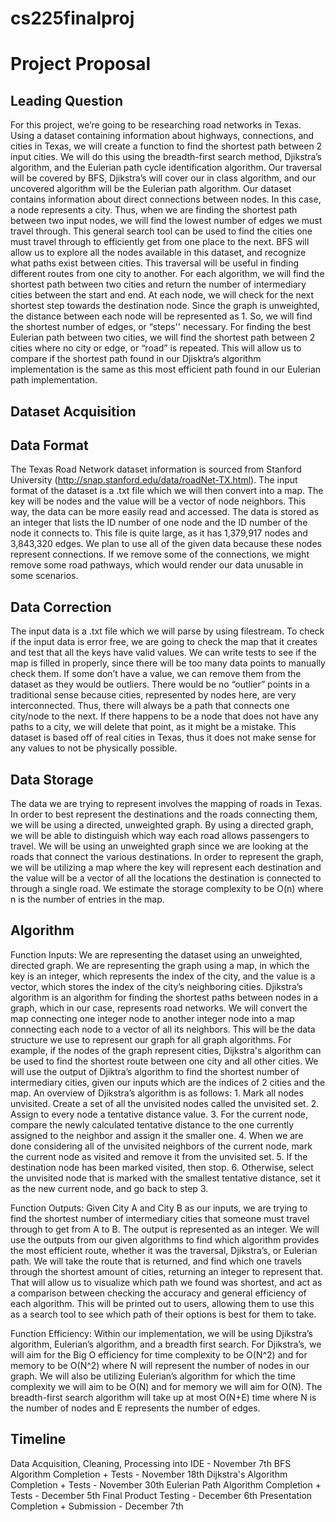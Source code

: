 # cs225finalproj

# Project Proposal

## Leading Question 
For this project, we’re going to be researching road networks in Texas. Using a dataset containing information about highways, connections, and cities in Texas, we will create a function to find the shortest path between 2 input cities. We will do this using the breadth-first search method, Djikstra’s algorithm, and the Eulerian path cycle identification algorithm. Our traversal will be covered by BFS, Djikstra’s will cover our in class algorithm, and our uncovered algorithm will be the Eulerian path algorithm. Our dataset contains information about direct connections between nodes. In this case, a node represents a city. Thus, when we are finding the shortest path between two input nodes, we will find the lowest number of edges we must travel through. This general search tool can be used to find the cities one must travel through to efficiently get from one place to the next. BFS will allow us to explore all the nodes available in this dataset, and recognize what paths exist between cities. This traversal will be useful in finding different routes from one city to another. For each algorithm, we will find the shortest path between two cities and return the number of intermediary cities between the start and end. At each node, we will check for the next shortest step towards the destination node. Since the graph is unweighted, the distance between each node will be represented as 1. So, we will find the shortest number of edges, or “steps'' necessary. For finding the best Eulerian path between two cities, we will find the shortest path between 2 cities where no city or edge, or “road” is repeated. This will allow us to compare if the shortest path found in our Djisktra’s algorithm implementation is the same as this most efficient path found in our Eulerian path implementation.

## Dataset Acquisition

## Data Format
The Texas Road Network dataset information is sourced from Stanford University (http://snap.stanford.edu/data/roadNet-TX.html). The input format of the dataset is a .txt file which we will then convert into a map. The key will be nodes and the value will be a vector of node neighbors. This way, the data can be more easily read and accessed. The data is stored as an integer that lists the ID number of one node and the ID number of the node it connects to. This file is quite large, as it has 1,379,917 nodes and 3,843,320 edges. We plan to use all of the given data because these nodes represent connections. If we remove some of the connections, we might remove some road pathways, which would render our data unusable in some scenarios. 

## Data Correction
The input data is a .txt file which we will parse by using filestream. To check if the input data is error free, we are going to check the map that it creates and test that all the keys have valid values. We can write tests to see if the map is filled in properly, since there will be too many data points to manually check them. If some don’t have a value, we can remove them from the dataset as they would be outliers. There would be no “outlier” points in a traditional sense because cities, represented by nodes here, are very interconnected. Thus, there will always be a path that connects one city/node to the next. If there happens to be a node that does not have any paths to a city, we will delete that point, as it might be a mistake. This dataset is based off of real cities in Texas, thus it does not make sense for any values to not be physically possible.

## Data Storage
The data we are trying to represent involves the mapping of roads in Texas. In order to best represent the destinations and the roads connecting them, we will be using a directed, unweighted graph. By using a directed graph, we will be able to distinguish which way each road allows passengers to travel. We will be using an unweighted graph since we are looking at the roads that connect the various destinations. In order to represent the graph, we will be utilizing a map where the key will represent each destination and the value will be a vector of all the locations the destination is connected to through a single road. We estimate the storage complexity to be O(n) where n is the number of entries in the map.

## Algorithm 
Function Inputs:
We are representing the dataset using an unweighted, directed graph. We are representing the graph using a map, in which the key is an integer, which represents the index of the city, and the value is a vector, which stores the index of the city’s neighboring cities. Djikstra’s algorithm is an algorithm for finding the shortest paths between nodes in a graph, which in our case, represents road networks. We will convert the map connecting one integer node to another integer node into a map connecting each node to a vector of all its neighbors. This will be the data structure we use to represent our graph for all graph algorithms.  For example, if the nodes of the graph represent cities, Dijkstra's algorithm can be used to find the shortest route between one city and all other cities. We will use the output of Djiktra’s algorithm to find the shortest number of intermediary cities, given our inputs which are the indices of 2 cities and the map. An overview of Djikstra’s algorithm is as follows:
        1. Mark all nodes unvisited. Create a set of all the unvisited nodes called the unvisited set.
        2. Assign to every node a tentative distance value.
        3. For the current node, compare the newly calculated tentative distance to the one currently assigned to the neighbor and assign it the smaller one.
        4. When we are done considering all of the unvisited neighbors of the current node, mark the current node as visited and remove it from the unvisited set.
        5. If the destination node has been marked visited, then stop.
        6. Otherwise, select the unvisited node that is marked with the smallest tentative distance, set it as the new current node, and go back to step 3.

Function Outputs:
Given City A and City B as our inputs, we are trying to find the shortest number of intermediary cities that someone must travel through to get from A to B. The output is represented as an integer. We will use the outputs from our given algorithms to find which algorithm provides the most efficient route, whether it was the traversal, Djikstra’s, or Eulerian path. We will take the route that is returned, and find which one travels through the shortest amount of cities, returning an integer to represent that. That will allow us to visualize which path we found was shortest, and act as a comparison between checking the accuracy and general efficiency of each algorithm. This will be printed out to users, allowing them to use this as a search tool to see which path of their options is best for them to take. 

Function Efficiency:
Within our implementation, we will be using Djikstra’s algorithm, Eulerian’s algorithm, and a breadth first search. For Djikstra’s, we will aim for the Big O efficiency for time complexity to be O(N^2) and for memory to be O(N^2) where N will represent the number of nodes in our graph. We will also be utilizing Eulerian’s algorithm for which the time complexity we will aim to be O(N) and for memory we will aim for O(N). The breadth-first search algorithm will take up at most O(N+E) time where N is the number of nodes and E represents the number of edges. 

## Timeline
Data Acquisition, Cleaning, Processing into IDE - November 7th
BFS Algorithm Completion + Tests - November 18th
Dijkstra's Algorithm Completion + Tests - November 30th
Eulerian Path Algorithm Completion + Tests - December 5th
Final Product Testing - December 6th
Presentation Completion + Submission - December 7th
